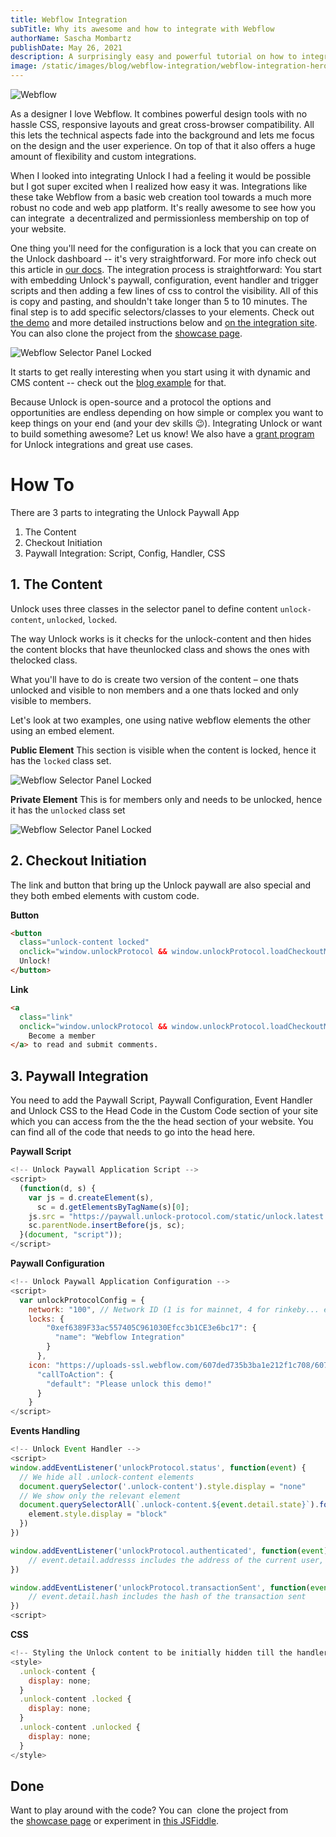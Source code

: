 ```yaml
---
title: Webflow Integration
subTitle: Why its awesome and how to integrate with Webflow
authorName: Sascha Mombartz
publishDate: May 26, 2021
description: A surprisingly easy and powerful tutorial on how to integrate Unlock into Webflow and monetize your content.
image: /static/images/blog/webflow-integration/webflow-integration-hero.png
---
```

![Webflow](/static/images/blog/webflow-integration/webflow-home-hero.png)

As a designer I love Webflow. It combines powerful design tools with no hassle CSS, responsive layouts and great cross-browser compatibility. All this lets the technical aspects fade into the background and lets me focus on the design and the user experience. On top of that it also offers a huge amount of flexibility and custom integrations.

When I looked into integrating Unlock I had a feeling it would be possible but I got super excited when I realized how easy it was. Integrations like these take Webflow from a basic web creation tool towards a much more robust no code and web app platform. It's really awesome to see how you can integrate  a decentralized and permissionless membership on top of your website.

One thing you'll need for the configuration is a lock that you can create on the Unlock dashboard -- it's very straightforward. For more info check out this article in [our docs](https://docs.unlock-protocol.com/creators/deploying-lock).
The integration process is straightforward: You start with embedding Unlock's paywall, configuration, event handler and trigger scripts and then adding a few lines of css to control the visibility. All of this is copy and pasting, and shouldn't take longer than 5 to 10 minutes. The final step is to add specific selectors/classes to your elements. Check out [the demo](https://unlock-integration.webflow.io/) and more detailed instructions below and [on the integration site](https://unlock-integration.webflow.io/instructions). You can also clone the project from the [showcase page](https://webflow.com/website/Integrating-Unlock).

![Webflow Selector Panel Locked](/static/images/blog/webflow-integration/webflow-selector-locked.png)

It starts to get really interesting when you start using it with dynamic and CMS content -- check out the [blog example](https://unlock-integration.webflow.io/blog) for that.

Because Unlock is open-source and a protocol the options and opportunities are endless depending on how simple or complex you want to keep things on your end (and your dev skills 😉). Integrating Unlock or want to build something awesome? Let us know! We also have a [grant program](https://docs.unlock-protocol.com/governance/grants-bounties-and-matchings) for Unlock integrations and great use cases.

# How To

There are 3 parts to integrating the Unlock Paywall App

1. The Content
2. Checkout Initiation
3. Paywall Integration: Script, Config, Handler, CSS

## 1. The Content

Unlock uses three classes in the selector panel to define content
`unlock-content`, `unlocked`, `locked`.

The way Unlock works is it checks for the unlock-content and then hides the content blocks that have theunlocked class and shows the ones with thelocked class.

What you'll have to do is create two version of the content – one thats unlocked and visible to non members and a one thats locked and only visible to members.

Let's look at two examples, one using native webflow elements the other using an embed element.

**Public Element**
This section is visible when the content is locked, hence it has the `locked` class set.

![Webflow Selector Panel Locked](/static/images/blog/webflow-integration/webflow-selector-locked.png)

**Private Element**
This is for members only and needs to be unlocked, hence it has the `unlocked` class set

![Webflow Selector Panel Locked](/static/images/blog/webflow-integration/webflow-selector-unlocked.png)

## 2. Checkout Initiation

The link and button that bring up the Unlock paywall are also special and they both embed elements with custom code.

**Button**

```html
<button
  class="unlock-content locked"
  onclick="window.unlockProtocol && window.unlockProtocol.loadCheckoutModal()">
  Unlock!
</button>
```

**Link**
```html
<a
  class="link"
  onclick="window.unlockProtocol && window.unlockProtocol.loadCheckoutModal()">
    Become a member
</a> to read and submit comments.
```
## 3. Paywall Integration

You need to add the Paywall Script, Paywall Configuration, Event Handler and Unlock CSS to the Head Code in the Custom Code section of your site which you can access from the the the head section of your website. You can find all of the code that needs to go into the head here.

**Paywall Script**

```javascript
<!-- Unlock Paywall Application Script -->
<script>
  (function(d, s) {
    var js = d.createElement(s),
      sc = d.getElementsByTagName(s)[0];
    js.src = "https://paywall.unlock-protocol.com/static/unlock.latest.min.js";
    sc.parentNode.insertBefore(js, sc);
  }(document, "script"));
</script>
```

**Paywall Configuration**
```js
<!-- Unlock Paywall Application Configuration -->
<script>
  var unlockProtocolConfig = {
    network: "100", // Network ID (1 is for mainnet, 4 for rinkeby... etc)
    locks: {
        "0xef6389F33ac557405C961030Efcc3b1CE3e6bc17": {
          "name": "Webflow Integration"
        }
      },
    icon: "https://uploads-ssl.webflow.com/607ded735b3ba1e212f1c708/607f1f8d698e5aceeb6c98a9_Unlock-WordMark.png",
      "callToAction": {
        "default": "Please unlock this demo!"
      }
	}
</script>
```

**Events Handling**
```js
<!-- Unlock Event Handler -->
<script>
window.addEventListener('unlockProtocol.status', function(event) {
  // We hide all .unlock-content elements
  document.querySelector('.unlock-content').style.display = "none"
  // We show only the relevant element
  document.querySelectorAll(`.unlock-content.${event.detail.state}`).forEach((element) => {
  	element.style.display = "block"
  })
})

window.addEventListener('unlockProtocol.authenticated', function(event) {
	// event.detail.addresss includes the address of the current user, when known
})

window.addEventListener('unlockProtocol.transactionSent', function(event) {
	// event.detail.hash includes the hash of the transaction sent
})
<script>
```

**CSS**
```js
<!-- Styling the Unlock content to be initially hidden till the handler loads to prevent flickering -->
<style>
  .unlock-content {
    display: none;
  }
  .unlock-content .locked {
    display: none;
  }
  .unlock-content .unlocked {
    display: none;
  }
</style>
```

## Done

Want to play around with the code? You can  clone the project from the [showcase page](https://webflow.com/website/Integrating-Unlock) or experiment in [this JSFiddle](https://jsfiddle.net/smombartz/kjrq5asg/10/).